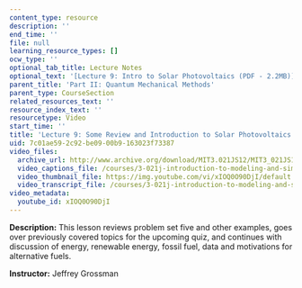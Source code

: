 ```yaml
---
content_type: resource
description: ''
end_time: ''
file: null
learning_resource_types: []
ocw_type: ''
optional_tab_title: Lecture Notes
optional_text: '[Lecture 9: Intro to Solar Photovoltaics (PDF - 2.2MB)](/courses/3-021j-introduction-to-modeling-and-simulation-spring-2012/resources/mit3_021js11_l9)'
parent_title: 'Part II: Quantum Mechanical Methods'
parent_type: CourseSection
related_resources_text: ''
resource_index_text: ''
resourcetype: Video
start_time: ''
title: 'Lecture 9: Some Review and Introduction to Solar Photovoltaics'
uid: 7c01ae59-2c92-be09-00b9-163023f73387
video_files:
  archive_url: http://www.archive.org/download/MIT3.021JS12/MIT3_021JS12_lec09_300k.mp4
  video_captions_file: /courses/3-021j-introduction-to-modeling-and-simulation-spring-2012/ef7e00fc2f0b525d80869fbf1c449634_xIOQ0O90DjI.vtt
  video_thumbnail_file: https://img.youtube.com/vi/xIOQ0O90DjI/default.jpg
  video_transcript_file: /courses/3-021j-introduction-to-modeling-and-simulation-spring-2012/24686916ebb038f076288a4bed1bcd76_xIOQ0O90DjI.pdf
video_metadata:
  youtube_id: xIOQ0O90DjI
---
```


**Description:** This lesson reviews problem set five and other examples, goes over previously covered topics for the upcoming quiz, and continues with discussion of energy, renewable energy, fossil fuel, data and motivations for alternative fuels.

**Instructor:** Jeffrey Grossman

